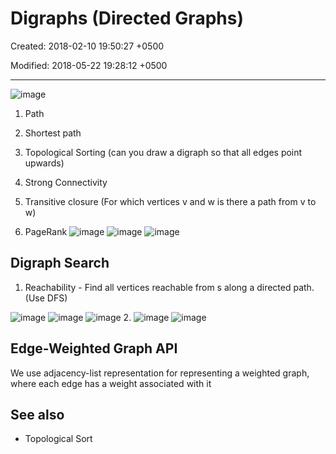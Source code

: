 # Digraphs (Directed Graphs)

Created: 2018-02-10 19:50:27 +0500

Modified: 2018-05-22 19:28:12 +0500

---

![image](media/Digraphs-(Directed-Graphs)-image1.png)

1. Path

2. Shortest path

3. Topological Sorting (can you draw a digraph so that all edges point upwards)

4. Strong Connectivity

5. Transitive closure (For which vertices v and w is there a path from v to w)

6. PageRank
![image](media/Digraphs-(Directed-Graphs)-image2.png)
![image](media/Digraphs-(Directed-Graphs)-image3.png)
![image](media/Digraphs-(Directed-Graphs)-image4.png)

## Digraph Search

1. Reachability - Find all vertices reachable from s along a directed path. (Use DFS)

![image](media/Digraphs-(Directed-Graphs)-image5.png)
![image](media/Digraphs-(Directed-Graphs)-image6.png)
![image](media/Digraphs-(Directed-Graphs)-image7.png)
2.  ![image](media/Digraphs-(Directed-Graphs)-image8.png)
![image](media/Digraphs-(Directed-Graphs)-image9.png)

## Edge-Weighted Graph API

We use adjacency-list representation for representing a weighted graph, where each edge has a weight associated with it

## See also

- Topological Sort
